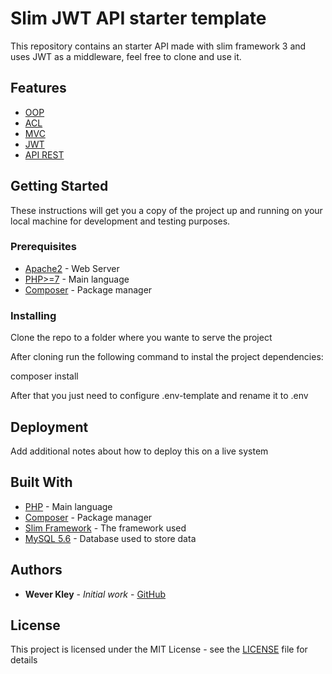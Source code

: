 # Slim JWT API starter template

This repository contains an starter API made with slim framework 3 and uses JWT as a middleware, feel free to clone and use it.

## Features
* [OOP](https://en.wikipedia.org/wiki/Object-oriented_programming)
* [ACL](https://en.wikipedia.org/wiki/Access_control_list)
* [MVC](https://en.wikipedia.org/wiki/Model%E2%80%93view%E2%80%93controller)
* [JWT](https://en.wikipedia.org/wiki/JSON_Web_Token)
* [API REST](https://pt.wikipedia.org/wiki/REST)

## Getting Started

These instructions will get you a copy of the project up and running on your local machine for development and testing purposes.

### Prerequisites

* [Apache2](http://php.net/) - Web Server
* [PHP>=7](http://php.net/) - Main language
* [Composer](https://getcomposer.org/) - Package manager


### Installing

Clone the repo to a folder where you wante to serve the project

After cloning run the following command to instal the project dependencies:

composer install

After that you just need to configure .env-template and rename it to .env

## Deployment

Add additional notes about how to deploy this on a live system

## Built With

* [PHP](http://php.net/) - Main language
* [Composer](https://getcomposer.org/) - Package manager
* [Slim Framework](https://www.slimframework.com/) - The framework used
* [MySQL 5.6](https://www.mysql.com/) - Database used to store data


## Authors

* **Wever Kley** - *Initial work* - [GitHub](https://github.com/weverkly)

## License

This project is licensed under the MIT License - see the [LICENSE](LICENSE) file for details
